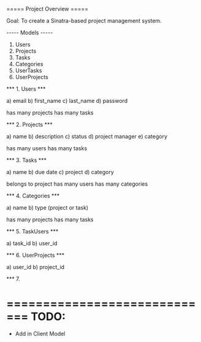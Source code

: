 ===== Project Overview =====

Goal: To create a Sinatra-based project management system.

----- Models -----
1. Users
2. Projects
3. Tasks
4. Categories
5. UserTasks
6. UserProjects

*** 1. Users ***

  a)  email
  b)  first_name
  c)  last_name
  d)  password

  has many projects
  has many tasks

*** 2. Projects ***

  a)  name
  b)  description
  c)  status
  d)  project manager
  e)  category

  has many users
  has many tasks

*** 3. Tasks ***

  a)  name
  b)  due date
  c)  project
  d)  category

  belongs to project
  has many users
  has many categories

*** 4. Categories ***

  a)  name
  b)  type (project or task)

  has many projects
  has many tasks

*** 5. TaskUsers ***

  a)  task_id
  b)  user_id

*** 6. UserProjects ***

  a)  user_id
  b)  project_id

*** 7. 

=============================
TODO:
=============================

- Add in Client Model